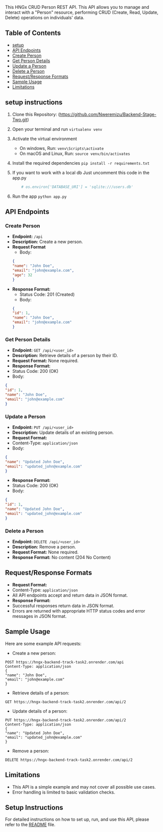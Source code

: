 This HNGx CRUD Person REST API. This API allows you to manage
and interact with a "Person" resource, performing CRUD (Create, Read, Update, Delete)
operations on individuals' data.
## Table of Contents
- [setup](#setup-instructions)
- [API Endpoints](#api-endpoints)
- [Create Person](#create-person)
- [Get Person Details](#get-person-details)
- [Update a Person](#update-a-person)
- [Delete a Person](#delete-a-person)
- [Request/Response Formats](#requestresponse-formats)
- [Sample Usage](#sample-usage)
- [Limitations](#limitations)
## setup instructions
1. Clone this Repository:
    (https://github.com/Nweremizu/Backend-Stage-Two.git)
2. Open your terminal and run
    ```virtualenv venv```
3. Activate the virtual environment
    * On windows, Run:
        ```venv\Scripts\activate```
    * On macOS and Linux, Run:
        ```source venv/bin/activates```
4. Install the required dependencies
    ```pip install -r requirements.txt```

5. If you want to work with a local db Just uncomment this code in the app.py
    ```python
        # os.environ['DATABASE_URI'] = 'sqlite:///users.db'
    ```
6. Run the app
    ```python app.py```
## API Endpoints
### Create Person
- **Endpoint:** `/api`
- **Description:** Create a new person.
- **Request Format**
    - Body:
    ```json
    {
    "name": "John Doe",
    "email": "john@example.com",
    "age": 32
    }
    ```
- **Response Format:**
    - Status Code: 201 (Created)
    - Body:
    ```json
    {
    "id": 1,
    "name": "John Doe",
    "email": "john@example.com"
    }
    ```
### Get Person Details
- **Endpoint:** `GET /api/<user_id>`
- **Description:** Retrieve details of a person by their ID.
- **Request Format:** None required.
- **Response Format:**
- Status Code: 200 (OK)
- Body:
```json
{
"id": 1,
"name": "John Doe",
"email": "john@example.com"
}
```
### Update a Person
- **Endpoint:** `PUT /api/<user_id>`
- **Description:** Update details of an existing person.
- **Request Format:**
- Content-Type: `application/json`
- Body:
```json
{
"name": "Updated John Doe",
"email": "updated_john@example.com"
}
```
- **Response Format:**
- Status Code: 200 (OK)
- Body:
```json
{
"id": 1,
"name": "Updated John Doe",
"email": "updated_john@example.com"
}
```
### Delete a Person
- **Endpoint:** `DELETE /api/<user_id>`
- **Description:** Remove a person.
- **Request Format:** None required.
- **Response Format:** No content (204 No Content)
## Request/Response Formats
- **Request Format:**
- Content-Type: `application/json`
- All API endpoints accept and return data in JSON format.
- **Response Format:**
- Successful responses return data in JSON format.
- Errors are returned with appropriate HTTP status codes and error messages in JSON format.
## Sample Usage
Here are some example API requests:
- Create a new person:
```http
POST https://hngx-backend-track-task2.onrender.com/api
Content-Type: application/json
{
"name": "John Doe",
"email": "john@example.com"
}
```
- Retrieve details of a person:
```http
GET https://hngx-backend-track-task2.onrender.com/api/2
```
- Update details of a person:
```http
PUT https://hngx-backend-track-task2.onrender.com/api/2
Content-Type: application/json
{
"name": "Updated John Doe",
"email": "updated_john@example.com"
}
```
- Remove a person:
```http
DELETE https://hngx-backend-track-task2.onrender.com/api/2
```
## Limitations
- This API is a simple example and may not cover all possible use cases.
- Error handling is limited to basic validation checks.
## Setup Instructions
For detailed instructions on how to set up, run, and use this API, please refer to the
[README](README.md) file.